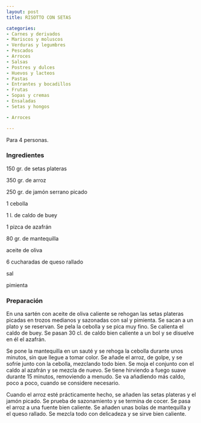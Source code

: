 ```yaml
---
layout: post
title: RISOTTO CON SETAS

categories:
- Carnes y derivados
- Mariscos y moluscos
- Verduras y legumbres
- Pescados
- Arroces
- Salsas
- Postres y dulces
- Huevos y lacteos
- Pastas
- Entrantes y bocadillos
- Frutas
- Sopas y cremas
- Ensaladas
- Setas y hongos

- Arroces

---
```

Para 4 personas.

<h3>Ingredientes</h3>

150 gr. de setas plateras

350 gr. de arroz

250 gr. de jamón serrano picado

1 cebolla

1 l. de caldo de buey

1 pizca de azafrán

80 gr. de mantequilla

aceite de oliva

6 cucharadas de queso rallado

sal

pimienta

<h3>Preparación</h3>

En una sartén con aceite de oliva caliente se rehogan las setas plateras picadas en trozos medianos y sazonadas con sal y pimienta. Se sacan a un plato y se reservan. Se pela la cebolla y se pica muy fino. Se calienta el caldo de buey. Se pasan 30 cl. de caldo bien caliente a un bol y se disuelve en él el azafrán.

Se pone la mantequilla en un sauté y se rehoga la cebolla durante unos minutos, sin que llegue a tomar color. Se añade el arroz, de golpe, y se sofríe junto con la cebolla, mezclando todo bien. Se moja el conjunto con el caldo al azafrán y se mezcla de nuevo. Se tiene hirviendo a fuego suave durante 15 minutos, removiendo a menudo. Se va añadiendo más caldo, poco a poco, cuando se considere necesario.

Cuando el arroz esté prácticamente hecho, se añaden las setas plateras y el jamón picado. Se prueba de sazonamiento y se termina de cocer. Se pasa el arroz a una fuente bien caliente. Se añaden unas bolas de mantequilla y el queso rallado. Se mezcla todo con delicadeza y se sirve bien caliente.

